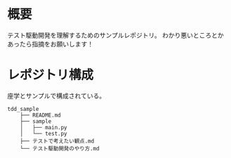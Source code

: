 # 概要
テスト駆動開発を理解するためのサンプルレポジトリ。
わかり悪いところとかあったら指摘をお願いします！

# レポジトリ構成
座学とサンプルで構成されている。
```
tdd_sample
    ├── README.md
    ├── sample
    │   ├── main.py
    │   └── test.py
    ├── テストで考えたい観点.md
    └── テスト駆動開発のやり方.md
```
